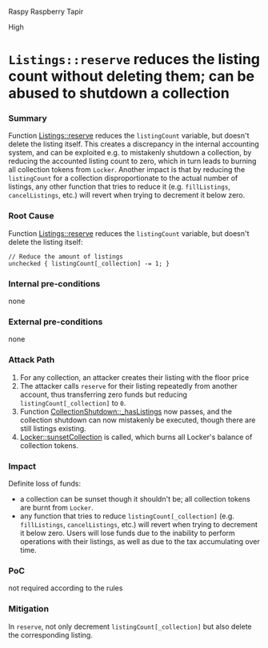 Raspy Raspberry Tapir

High

# `Listings::reserve` reduces the listing count without deleting them; can be abused to shutdown a collection

### Summary

Function [Listings::reserve](https://github.com/sherlock-audit/2024-08-flayer/blob/main/flayer/src/contracts/Listings.sol#L724-L725) reduces the `listingCount` variable, but doesn't delete the listing itself. This creates a discrepancy in the internal accounting system, and can be exploited e.g. to mistakenly shutdown a collection, by reducing the accounted listing count to zero, which in turn leads to burning all collection tokens from `Locker`. Another impact is that by reducing the `listingCount` for a collection disproportionate to the actual number of listings, any other function that tries to reduce it (e.g. `fillListings`, `cancelListings`, etc.) will revert when trying to decrement it below zero.

### Root Cause

Function [Listings::reserve](https://github.com/sherlock-audit/2024-08-flayer/blob/main/flayer/src/contracts/Listings.sol#L724-L725) reduces the `listingCount` variable, but doesn't delete the listing itself:

```solidity
// Reduce the amount of listings
unchecked { listingCount[_collection] -= 1; }
```

### Internal pre-conditions

none

### External pre-conditions

none

### Attack Path

1. For any collection, an attacker creates their listing with the floor price
2. The attacker calls `reserve` for their listing repeatedly from another account, thus transferring zero funds but reducing `listingCount[_collection]` to `0`.
3. Function [CollectionShutdown::_hasListings](https://github.com/sherlock-audit/2024-08-flayer/blob/main/flayer/src/contracts/utils/CollectionShutdown.sol#L494-L511) now passes, and the collection shutdown can now mistakenly be executed, though there are still listings existing.
4. [Locker::sunsetCollection](https://github.com/sherlock-audit/2024-08-flayer/blob/main/flayer/src/contracts/Locker.sol#L409-L427) is called, which burns all Locker's balance of collection tokens.

### Impact

Definite loss of funds: 
 - a collection can be sunset though it shouldn't be; all collection tokens are burnt from `Locker`.
 - any function that tries to reduce `listingCount[_collection]` (e.g. `fillListings`, `cancelListings`, etc.) will revert when trying to decrement it below zero. Users will lose funds due to the inability to perform operations with their listings, as well as due to the tax accumulating over time.

### PoC

not required according to the rules

### Mitigation

In `reserve`, not only decrement `listingCount[_collection]` but also delete the corresponding listing.